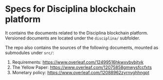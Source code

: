# Specs for Disciplina blockchain platform

It contains the documents related to the Disciplina blockchain platform. Versioned documents are located under the `disciplina/` subfolder.

The repo also contains the sources of the following documents, mounted as submodules under `src/`:
1. Requirements: https://www.overleaf.com/12499516hkwxvbybjtvk
1. The Yellow Paper: https://www.overleaf.com/12075858gmwysfccfxts
1. Monetary policy: https://www.overleaf.com/12088962zyrnvghhngpt

